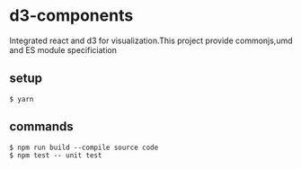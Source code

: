 # d3-components

Integrated react and d3 for visualization.This project provide commonjs,umd and ES module specificiation

## setup

```
$ yarn
```

## commands

```
$ npm run build --compile source code
$ npm test -- unit test
```
